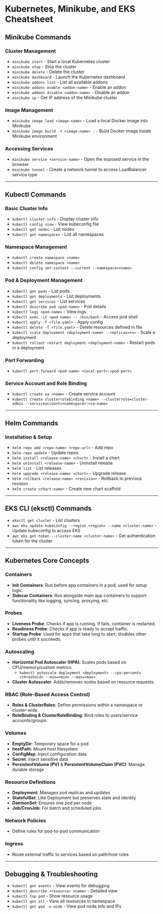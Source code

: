 # Kubernetes, Minikube, and EKS Cheatsheet

## Minikube Commands

### Cluster Management
- `minikube start` - Start a local Kubernetes cluster
- `minikube stop` - Stop the cluster
- `minikube delete` - Delete the cluster
- `minikube dashboard` - Launch the Kubernetes dashboard
- `minikube addons list` - List all available addons
- `minikube addons enable <addon-name>` - Enable an addon
- `minikube addons disable <addon-name>` - Disable an addon
- `minikube ip` - Get IP address of the Minikube cluster

### Image Management
- `minikube image load <image-name>` - Load a local Docker image into Minikube
- `minikube image build -t <image-name> .` - Build Docker image inside Minikube environment

### Accessing Services
- `minikube service <service-name>` - Open the exposed service in the browser
- `minikube tunnel` - Create a network tunnel to access LoadBalancer service type

---

## Kubectl Commands

### Basic Cluster Info
- `kubectl cluster-info` - Display cluster info
- `kubectl config view` - View kubeconfig file
- `kubectl get nodes` - List nodes
- `kubectl get namespaces` - List all namespaces

### Namespace Management
- `kubectl create namespace <name>`
- `kubectl delete namespace <name>`
- `kubectl config set-context --current --namespace=<name>`

### Pod & Deployment Management
- `kubectl get pods` - List pods
- `kubectl get deployments` - List deployments
- `kubectl get services` - List services
- `kubectl describe pod <pod-name>` - Pod details
- `kubectl logs <pod-name>` - View logs
- `kubectl exec -it <pod-name> -- /bin/bash` - Access pod shell
- `kubectl apply -f <file.yaml>` - Apply config
- `kubectl delete -f <file.yaml>` - Delete resources defined in file
- `kubectl scale deployment <deployment-name> --replicas=<n>` - Scale a deployment
- `kubectl rollout restart deployment <deployment-name>` - Restart pods in a deployment

### Port Forwarding
- `kubectl port-forward <pod-name> <local-port>:<pod-port>`

### Service Account and Role Binding
- `kubectl create sa <name>` - Create service account
- `kubectl create clusterrolebinding <name> --clusterrole=cluster-admin --serviceaccount=<namespace>:<sa-name>`

---

## Helm Commands

### Installation & Setup
- `helm repo add <repo-name> <repo-url>` - Add repo
- `helm repo update` - Update repos
- `helm install <release-name> <chart>` - Install a chart
- `helm uninstall <release-name>` - Uninstall release
- `helm list` - List releases
- `helm upgrade <release-name> <chart>` - Upgrade release
- `helm rollback <release-name> <revision>` - Rollback to previous revision
- `helm create <chart-name>` - Create new chart scaffold

---

## EKS CLI (eksctl) Commands

- `eksctl get cluster` - List clusters
- `aws eks update-kubeconfig --region <region> --name <cluster-name>` - Update kubeconfig to access EKS
- `aws eks get-token --cluster-name <cluster-name>` - Get authentication token for the cluster

---

## Kubernetes Core Concepts

### Containers
- **Init Containers**: Run before app containers in a pod; used for setup logic.
- **Sidecar Containers**: Run alongside main app containers to support functionality like logging, syncing, proxying, etc.

### Probes
- **Liveness Probe**: Checks if app is running. If fails, container is restarted.
- **Readiness Probe**: Checks if app is ready to accept traffic.
- **Startup Probe**: Used for apps that take long to start; disables other probes until it succeeds.

### Autoscaling
- **Horizontal Pod Autoscaler (HPA)**: Scales pods based on CPU/memory/custom metrics.
  - `kubectl autoscale deployment <deployment> --cpu-percent=<threshold> --min=<min> --max=<max>`
- **Cluster Autoscaler**: Adds/removes nodes based on resource requests.

### RBAC (Role-Based Access Control)
- **Roles & ClusterRoles**: Define permissions within a namespace or cluster-wide.
- **RoleBinding & ClusterRoleBinding**: Bind roles to users/service accounts/groups.

### Volumes
- **EmptyDir**: Temporary space for a pod
- **hostPath**: Mount host filesystem
- **ConfigMap**: Inject configuration data
- **Secret**: Inject sensitive data
- **PersistentVolume (PV)** & **PersistentVolumeClaim (PVC)**: Manage durable storage

### Resource Definitions
- **Deployment**: Manages pod replicas and updates
- **StatefulSet**: Like Deployment but preserves state and identity
- **DaemonSet**: Ensures one pod per node
- **Job/CronJob**: For batch and scheduled jobs

### Network Policies
- Define rules for pod-to-pod communication

### Ingress
- Route external traffic to services based on path/host rules

---

## Debugging & Troubleshooting
- `kubectl get events` - View events for debugging
- `kubectl describe <resource> <name>` - Detailed view
- `kubectl top pod` - Show resource usage
- `kubectl get all` - View all resources in namespace
- `kubectl get pod -o wide` - View pod node info and IPs



